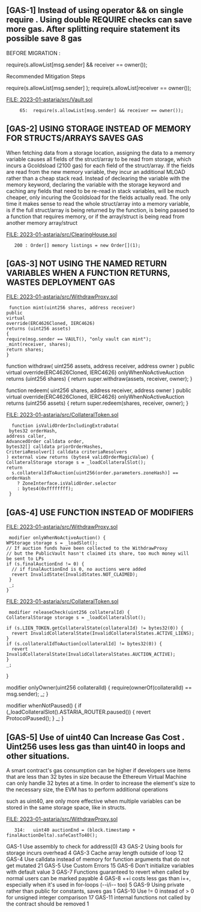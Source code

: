##

## [GAS-1]  Instead of using operator && on single require  . Using double REQUIRE  checks can save more gas. After splitting require statement its possible save 8 gas

BEFORE MIGRATION : 

require(s.allowList[msg.sender] && receiver == owner());

Recommended Mitigation Steps

require(s.allowList[msg.sender] );
require(s.allowList[receiver == owner());

[FILE: 2023-01-astaria/src/Vault.sol](https://github.com/code-423n4/2023-01-astaria/blob/main/src/Vault.sol)

         65:  require(s.allowList[msg.sender] && receiver == owner());

##

## [GAS-2] USING STORAGE INSTEAD OF MEMORY FOR STRUCTS/ARRAYS SAVES GAS

When fetching data from a storage location, assigning the data to a memory variable causes all fields of the struct/array to be read from storage, which incurs a Gcoldsload (2100 gas) for each field of the struct/array. If the fields are read from the new memory variable, they incur an additional MLOAD rather than a cheap stack read. Instead of declearing the variable with the memory keyword, declaring the variable with the storage keyword and caching any fields that need to be re-read in stack variables, will be much cheaper, only incuring the Gcoldsload for the fields actually read. The only time it makes sense to read the whole struct/array into a memory variable, is if the full struct/array is being returned by the function, is being passed to a function that requires memory, or if the array/struct is being read from another memory array/struct

[FILE: 2023-01-astaria/src/ClearingHouse.sol](https://github.com/code-423n4/2023-01-astaria/blob/main/src/ClearingHouse.sol)

       200 : Order[] memory listings = new Order[](1);

##

## [GAS-3]  NOT USING THE NAMED RETURN VARIABLES WHEN A FUNCTION RETURNS, WASTES DEPLOYMENT GAS

[FILE: 2023-01-astaria/src/WithdrawProxy.sol](https://github.com/code-423n4/2023-01-astaria/blob/main/src/WithdrawProxy.sol)

     function mint(uint256 shares, address receiver)
    public
    virtual
    override(ERC4626Cloned, IERC4626)
    returns (uint256 assets)
    {
    require(msg.sender == VAULT(), "only vault can mint");
    _mint(receiver, shares);
    return shares;
    }

   function withdraw(
    uint256 assets,
    address receiver,
    address owner
  )
    public
    virtual
    override(ERC4626Cloned, IERC4626)
    onlyWhenNoActiveAuction
    returns (uint256 shares)
  {
    return super.withdraw(assets, receiver, owner);
  }

  function redeem(
    uint256 shares,
    address receiver,
    address owner
  )
    public
    virtual
    override(ERC4626Cloned, IERC4626)
    onlyWhenNoActiveAuction
    returns (uint256 assets)
   {
    return super.redeem(shares, receiver, owner);
   }

[FILE: 2023-01-astaria/src/CollateralToken.sol](https://github.com/code-423n4/2023-01-astaria/blob/main/src/CollateralToken.sol)

      function isValidOrderIncludingExtraData(
     bytes32 orderHash,
    address caller,
    AdvancedOrder calldata order,
    bytes32[] calldata priorOrderHashes,
    CriteriaResolver[] calldata criteriaResolvers
    ) external view returns (bytes4 validOrderMagicValue) {
    CollateralStorage storage s = _loadCollateralSlot();
    return
      s.collateralIdToAuction[uint256(order.parameters.zoneHash)] == orderHash
        ? ZoneInterface.isValidOrder.selector
        : bytes4(0xffffffff);
     }

##

## [GAS-4]  USE FUNCTION INSTEAD OF MODIFIERS

[FILE: 2023-01-astaria/src/WithdrawProxy.sol](https://github.com/code-423n4/2023-01-astaria/blob/main/src/WithdrawProxy.sol)

     modifier onlyWhenNoActiveAuction() {
    WPStorage storage s = _loadSlot();
    // If auction funds have been collected to the WithdrawProxy
    // but the PublicVault hasn't claimed its share, too much money will be sent to LPs
    if (s.finalAuctionEnd != 0) {
      // if finalAuctionEnd is 0, no auctions were added
      revert InvalidState(InvalidStates.NOT_CLAIMED);
     }
     _;
    }      

[FILE: 2023-01-astaria/src/CollateralToken.sol](https://github.com/code-423n4/2023-01-astaria/blob/main/src/CollateralToken.sol)

     modifier releaseCheck(uint256 collateralId) {
    CollateralStorage storage s = _loadCollateralSlot();

    if (s.LIEN_TOKEN.getCollateralState(collateralId) != bytes32(0)) {
      revert InvalidCollateralState(InvalidCollateralStates.ACTIVE_LIENS);
    }
    if (s.collateralIdToAuction[collateralId] != bytes32(0)) {
      revert InvalidCollateralState(InvalidCollateralStates.AUCTION_ACTIVE);
    }
    _;
  }

  modifier onlyOwner(uint256 collateralId) {
    require(ownerOf(collateralId) == msg.sender);
    _;
  }

  modifier whenNotPaused() {
    if (_loadCollateralSlot().ASTARIA_ROUTER.paused()) {
      revert ProtocolPaused();
    }
    _;
  }

##

## [GAS-5] Use of uint40 Can Increase Gas Cost . Uint256 uses less gas than uint40 in loops and other situations.

A smart contract's gas consumption can be higher if developers use items that are less than 32 bytes in size because the Ethereum Virtual Machine can only handle 32 bytes at a time. In order to increase the element's size to the necessary size, the EVM has to perform additional operations

such as uint40, are only more effective when multiple variables can be stored in the same storage space, like in structs. 

[FILE: 2023-01-astaria/src/WithdrawProxy.sol](https://github.com/code-423n4/2023-01-astaria/blob/main/src/WithdrawProxy.sol)

       314:   uint40 auctionEnd = (block.timestamp + finalAuctionDelta).safeCastTo40();  





GAS-1	Use assembly to check for address(0)	43
GAS-2	Using bools for storage incurs overhead	4
GAS-3	Cache array length outside of loop	12
GAS-4	Use calldata instead of memory for function arguments that do not get mutated	21
GAS-5	Use Custom Errors	15
GAS-6	Don't initialize variables with default value	3
GAS-7	Functions guaranteed to revert when called by normal users can be marked payable	4
GAS-8	++i costs less gas than i++, especially when it's used in for-loops (--i/i-- too)	5
GAS-9	Using private rather than public for constants, saves gas	1
GAS-10	Use != 0 instead of > 0 for unsigned integer comparison	17
GAS-11	internal functions not called by the contract should be removed	1